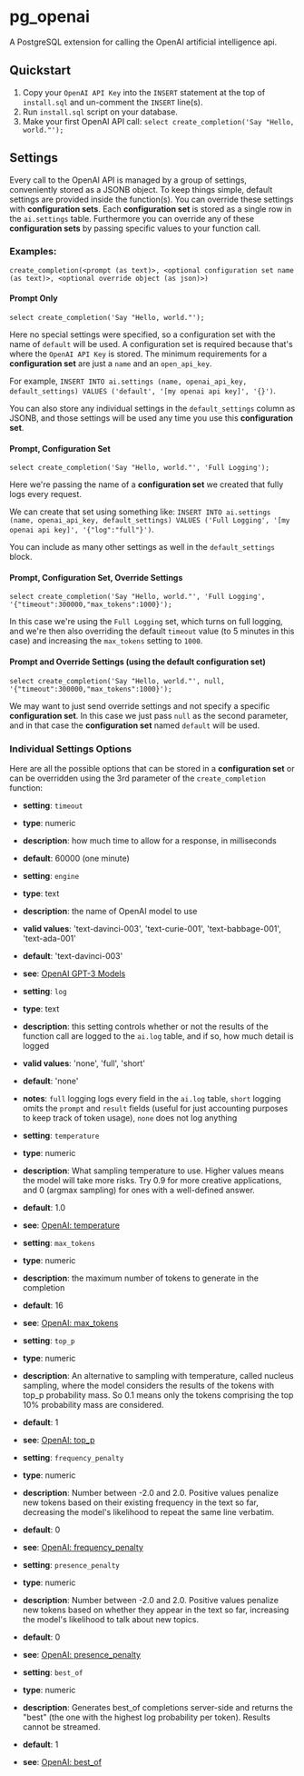 # pg_openai
A PostgreSQL extension for calling the OpenAI artificial intelligence api.

## Quickstart
1.  Copy your `OpenAI API Key` into the `INSERT` statement at the top of `install.sql` and un-comment the `INSERT` line(s).
2.  Run `install.sql` script on your database.
3.  Make your first OpenAI API call:  `select create_completion('Say "Hello, world."');`

## Settings
Every call to the OpenAI API is managed by a group of settings, conveniently stored as a JSONB object.  To keep things simple, default settings are provided inside the function(s).  You can override these settings with **configuration sets**.  Each **configuration set** is stored as a single row in the `ai.settings` table.  Furthermore you can override any of these **configuration sets** by passing specific values to your function call.

### Examples:

`create_completion(<prompt (as text)>, <optional configuration set name (as text)>, <optional override object (as json)>)`

#### Prompt Only
`select create_completion('Say "Hello, world."');`

Here no special settings were specified, so a configuration set with the name of `default` will be used.  A configuration set is required because that's where the `OpenAI API Key` is stored.  The minimum requirements for a **configuration set** are just a `name` and an `open_api_key`.  

For example, `INSERT INTO ai.settings (name, openai_api_key, default_settings) VALUES ('default', '[my openai api key]', '{}')`.  

You can also store any individual settings in the `default_settings` column as JSONB, and those settings will be used any time you use this **configuration set**.

#### Prompt, Configuration Set
`select create_completion('Say "Hello, world."', 'Full Logging');`

Here we're passing the name of a **configuration set** we created that fully logs every request.  

We can create that set using something like:  `INSERT INTO ai.settings (name, openai_api_key, default_settings) VALUES ('Full Logging', '[my openai api key]', '{"log":"full"}')`.  

You can include as many other settings as well in the `default_settings` block.

#### Prompt, Configuration Set, Override Settings
`select create_completion('Say "Hello, world."', 'Full Logging', '{"timeout":300000,"max_tokens":1000}');`

In this case we're using the `Full Logging` set, which turns on full logging, and we're then also overriding the default `timeout` value (to 5 minutes in this case) and increasing the `max_tokens` setting to `1000`.

#### Prompt and Override Settings (using the default configuration set)
`select create_completion('Say "Hello, world."', null, '{"timeout":300000,"max_tokens":1000}');`

We may want to just send override settings and not specify a specific **configuration set**.  In this case we just pass `null` as the second parameter, and in that case the **configuration set** named `default` will be used.  

### Individual Settings Options
Here are all the possible options that can be stored in a **configuration set** or can be overridden using the 3rd parameter of the `create_completion` function:


- **setting**: `timeout`
- **type**: numeric
- **description**: how much time to allow for a response, in milliseconds
- **default**: 60000 (one minute)


- **setting**: `engine`
- **type**: text
- **description**: the name of OpenAI model to use
- **valid values**: 'text-davinci-003', 'text-curie-001', 'text-babbage-001', 'text-ada-001'
- **default**: 'text-davinci-003'
- **see**: [OpenAI GPT-3 Models](https://beta.openai.com/docs/models/gpt-3)


- **setting**: `log`
- **type**: text
- **description**: this setting controls whether or not the results of the function call are logged to the `ai.log` table, and if so, how much detail is logged
- **valid values**: 'none', 'full', 'short'
- **default**: 'none'
- **notes**: `full` logging logs every field in the `ai.log` table, `short` logging omits the `prompt` and `result` fields (useful for just accounting purposes to keep track of token usage), `none` does not log anything


- **setting**: `temperature`
- **type**: numeric
- **description**: What sampling temperature to use. Higher values means the model will take more risks. Try 0.9 for more creative applications, and 0 (argmax sampling) for ones with a well-defined answer.
- **default**: 1.0
- **see**: [OpenAI: temperature](https://beta.openai.com/docs/api-reference/completions/create#completions/create-temperature)


- **setting**: `max_tokens`
- **type**: numeric
- **description**: the maximum number of tokens to generate in the completion
- **default**: 16
- **see**: [OpenAI: max_tokens](https://beta.openai.com/docs/api-reference/completions/create#completions/create-max_tokens)


- **setting**: `top_p`
- **type**: numeric
- **description**: An alternative to sampling with temperature, called nucleus sampling, where the model considers the results of the tokens with top_p probability mass. So 0.1 means only the tokens comprising the top 10% probability mass are considered.
- **default**: 1
- **see**: [OpenAI: top_p](https://beta.openai.com/docs/api-reference/completions/create#completions/create-top_p)


- **setting**: `frequency_penalty`
- **type**: numeric
- **description**: Number between -2.0 and 2.0. Positive values penalize new tokens based on their existing frequency in the text so far, decreasing the model's likelihood to repeat the same line verbatim.
- **default**: 0
- **see**: [OpenAI: frequency_penalty](https://beta.openai.com/docs/api-reference/completions/create#completions/create-frequency_penalty)


- **setting**: `presence_penalty`
- **type**: numeric
- **description**: Number between -2.0 and 2.0. Positive values penalize new tokens based on whether they appear in the text so far, increasing the model's likelihood to talk about new topics.
- **default**: 0
- **see**: [OpenAI: presence_penalty](https://beta.openai.com/docs/api-reference/completions/create#completions/create-presence_penalty)


- **setting**: `best_of`
- **type**: numeric
- **description**: Generates best_of completions server-side and returns the "best" (the one with the highest log probability per token). Results cannot be streamed.
- **default**: 1
- **see**: [OpenAI: best_of](https://beta.openai.com/docs/api-reference/completions/create#completions/create-best_of)
